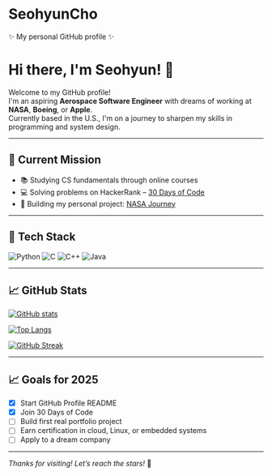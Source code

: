 # SeohyunCho
✨ My personal GitHub profile ✨

# Hi there, I'm Seohyun! 🚀

Welcome to my GitHub profile!  
I'm an aspiring **Aerospace Software Engineer** with dreams of working at **NASA**, **Boeing**, or **Apple**.  
Currently based in the U.S., I'm on a journey to sharpen my skills in programming and system design.

---

## 🌟 Current Mission

- 📚 Studying CS fundamentals through online courses
- 💻 Solving problems on HackerRank – [30 Days of Code](https://github.com/ShyunCho/nasa-journey/tree/main/30-days-of-code)
- 🚀 Building my personal project: [NASA Journey](https://github.com/ShyunCho/nasa-journey)

---

## 🌟 Tech Stack

![Python](https://img.shields.io/badge/-Python-black?logo=python&logoColor=white)
![C](https://img.shields.io/badge/-C-black?logo=c&logoColor=white)
![C++](https://img.shields.io/badge/-C++-black?logo=c%2B%2B&logoColor=white)
![Java](https://img.shields.io/badge/-Java-black?logo=java&logoColor=white)


---

## 📈 GitHub Stats

[![GitHub stats](https://github-readme-stats.vercel.app/api?username=ShyunCho&show_icons=true&hide_title=true&count_private=true&theme=radical)](https://github.com/ShyunCho)

[![Top Langs](https://github-readme-stats.vercel.app/api/top-langs/?username=ShyunCho&layout=compact&theme=radical)](https://github.com/ShyunCho)

[![GitHub Streak](https://github-readme-streak-stats.herokuapp.com/?user=ShyunCho&theme=radical)](https://github.com/ShyunCho)


---

## 📈 Goals for 2025

- [x] Start GitHub Profile README  
- [x] Join 30 Days of Code  
- [ ] Build first real portfolio project  
- [ ] Earn certification in cloud, Linux, or embedded systems  
- [ ] Apply to a dream company

---

_Thanks for visiting! Let’s reach the stars!_ 🌌  
